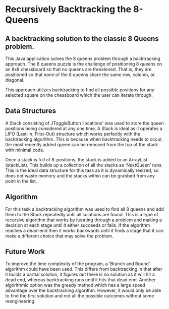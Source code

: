 # Recursively Backtracking the 8-Queens
## A backtracking solution to the classic 8 Queens problem. 

This Java application solves the 8 queens problem through a backtracking approach.
The 8 queens puzzle is the challenge of positioning 8 queens on an 8x8 chessboard so that no queens are threatened. That is, they are positioned so that none of the 8 queens share the same row, column, or diagonal.

This approach utilizes backtracking to find all possible positions for any selected square on the chessboard which the user can iterate through.

## Data Structures
A Stack consisting of JToggleButton ‘locations’ was used to store the queen positions being considered at any one time. A Stack is ideal as it operates a LIFO (Last-In, First-Out) structure which works perfectly with the backtracking algorithm. This is because when backtracking needs to occur, the most recently added queen can be removed from the top of the stack with minimal code. 

Once a stack is full of 8-positions, the stack is added to an ArrayList (stackList). This builds up a collection of all the stacks as ‘NextQueen’ runs. This is the ideal data structure for this task as it is dynamically resized, so does not waste memory and the stacks within can be grabbed from any point in the list.

## Algorithm
For this task a backtracking algorithm was used to find all 8 queens and add them to the Stack repeatedly until all solutions are found. This is a type of recursive algorithm that works by iterating through a problem and making a decision at each stage until it either succeeds or fails. If the algorithm reaches a dead-end then it works backwards until it finds a stage that it can make a different choice that may solve the problem.

## Future Work
To improve the time complexity of the program, a ’Branch and Bound’ algorithm could have been used. This differs from backtracking in that after it builds a partial solution, it figures out there is no solution as it will hit a dead end, whereas backtracking runs until it hits that dead end. Another algorithmic option was the greedy method which has a large speed advantage over the backtracking algorithm. However, it would only be able to find the first solution and not all the possible outcomes without some reengineering.
